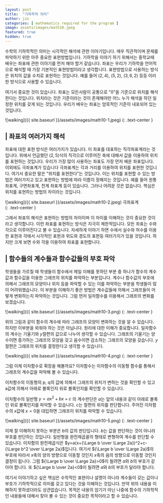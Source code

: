 ```yaml
---
layout: post
title:  "기하학적 의미"
author: jin
categories: [ mathematics required for the program ]
image: assets/images/math10.jpeg
featured: true
hidden: true
---
```

수학의 기하학적인 의미는 시각적인 해석에 관한 이야기입니다.
매우 직관적이며 문제를 파악하기 위한 아주 중요한 표현방법입니다.
기하학을 이야기 하기 위해서는 중학교때 배우는 좌표에 관한 이야기를 먼저 해야 할거 같습니다.
좌표는 우리가 기하학을 언어적으로 해석할 때 가장 기본적인 표현방법이라고 생각합니다.
표현방법으로 사용하는 방식은 위치의 값을 수치로 표현하는 것입니다.
예를 들어 $(2,4)$, $(5,2)$, $(3,6,2)$ 등등 이러한 방식으로 사용할 수 있습니다.

여기서 중요한 것이 있습니다. 좌표는 모든사람이 공통으로 "0"을 기준으로 위치를 해석한다는 것입니다.
위치라는 것은 기준이라는 것이 존재해야만 어느 누가 해석을 하던 일정한 위치를 갖게 되는 것입니다.
우리가 배우는 좌표는 암묵적인 기준이 내포되어 있는 것입니다.

![walking]({{ site.baseurl }}/assets/images/math10-1.jpeg)
{: .text-center }

## | 좌표의 여러가지 해석
좌표에 대한 표현 방식은 여러가지가 있습니다. 이 좌표를 대표하는 직각좌표계라는 것입니다. 
위에서 언급했던 $(2,5)$식의 직각으로 이루어진 축에 대해서 값을 이용하여 위치를 표현하는 것입니다.
우리가 가장 많이 사용하는 좌표도 가장 먼저 배운 좌표입니다.
이외에도 극좌표계가 있습니다 극좌표계는 각과 거리를 이용하여 위치를 표현한 것입니다.
여기서 중요한 말은 "위치를 표현한다"는 것입니다.
이는 위치를 표현할 수 있는 방법은 여러가지고 있고 표현하는 방법에 따라 이름이 정해지는 것입니다.
예를 들어 원통좌표계, 구면좌표계, 천계 좌표계 등이 있습니다.
그러나 어려운 것은 없습니다. 핵심은 위치를 표현하는 방법의 차이라는 것입니다.

![walking]({{ site.baseurl }}/assets/images/math10-2.jpeg)
극좌표계            
{: .text-center }

그래서 좌표의 해석은 표현하는 방법의 차이이며 이 차이를 이해하는 것이 중요한 것이라고 생각합니다.
이런 좌표를 표현하는 방식은 지극히 제한적입니다.
모든 좌표는 수와 각으로 이루어진다고 볼 수 있습니다. 자세하게 이야기 하면 수에서 실수와 허수를 이용한 표현과 각에서 시각적인 표현과 위도와 경도의 표현등 여러가지가 있을 것입니다.
하지만 크게 보면 수와 각을 이용하여 좌표를 표현합니다.

## | 함수들의 계수들과 함수값들의 부호 파악
학생들을 가르칠 때 학생들이 함수에서 제일 이해를 못하던 부분 중 하나가 함수의 계수값과 함수값을 이용한 그래프의 위치를 파악하는 부분입니다.
계수나 함수값의 부호에 의해서 그래프의 모양이나 위치 등을 파악할 수 있는 이를 파악하는 부분을 학생들이 많이 어려워했습니다.
이 부분을 이해하기 좋은 방법은 계수값들에 의해서 그래프들이 어떻게 변화하는지 파악하는 것입니다. 그럼 먼저 일차함수를 이용해서 그래프의 변화를 보겠습니다.

![walking]({{ site.baseurl }}/assets/images/math10-3.png)
{: .text-center }

위의 그림과 같이 함수의 계수에 따라 그래프의 모양이 변화하는 것을 알 수 있습니다. 하지만 이부분을 외워야 하는 것은 아닙니다. 원리에 대한 이해가 중요합니다. 일차함수의 계수는 기울기와 $y$절편의 값으로 나누어 생각할 수 있습니다.
그래프의 기울기는 양수이면 증가하는 그래프의 모양을 갖고 음수이면 감소하는 그래프의 모양을 갖습니다. $y$절편은 그래프의 위치를 결정한다고 생각할 수 있습니다.

![walking]({{ site.baseurl }}/assets/images/math10-4.png)
{: .text-center }

그럼 이제 이차함수로 확장을 해볼까요?
이차함수는 이차함수의 이동형 함수를 통해서 그래프의 계수값을 파악해 볼 수 있습니다.

이차함수의 이동형의  p, q의 값에 의해서 그래프의 위치가 변하는 것을 확인할 수 있고 a값에 의해서 아래로 볼록인지 위로 볼록인지를 확인할 수 있습니다.

이차함수의 일반형 $y=ax^2+bx+c$ 의 계수판단은 $a$는 앞의 내용과 같이 아래로 볼록인 위로 볼록인지를 파악할 수 있습니다. $c$는 절편의 위치를 판단합니다. 주어진 이차함수의 $x$값에 $x=0$을 대입하면 그래프이 위치를 파악할 수 있습니다. 

![walking]({{ site.baseurl }}/assets/images/math10-5.png)
{: .text-center }

이제 잘 이해하지 못하는 부분은 $b$의 값의 판단입니다. $b$는 값을 판단하는 것이 아니라 부호를 판단하는 것입니다. 일반형을 완전제곱꼴의 형태로 변형하여 계수를 판단할 수 있습니다.
이차함의 완전제곱식은 $y=a(x+{\Large b \over \Large 2a})^2+c-{\Large b^2 \over \Large 2a}$입니다. 여기서 ${\Large b \over \Large 2a}$의 부호에 따라서 $x$축의 양의 방향으로 이동할 것인지 $x$축의 음의 방향으로 이동할 것인지 결정이 됩니다.
그럼  ${\Large b \over \Large 2a}>0$이 될려면 $a$와 $b$의 부호가 같아야 합니다. 또  ${\Large b \over 2a}<0$이 될려면 $a$와 $b$의 부호가 달라야 합니다.

여기서 이야기하고 싶은 핵심은 수학적인 표현이나 설명이 아니라 계수들이 갖는 값이나 부호가 기하학적으로 의미를 갖고 있다는 것을 이해하는 것입니다.
만약 위의 내용을 이해하지 못하셨더라도 상관없습니다. 목적은 내용의 암기가 아닌 나중에 함수의 기하학적인 내용들에 대해서 찾아 볼 수 있는 것이 중요한 목적이라고 할 수 있습니다.